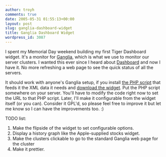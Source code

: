 ```yaml
---
author: troyh
comments: true
date: 2005-05-31 01:55:13+00:00
layout: post
slug: ganglia-dashboard-widget
title: Ganglia Dashboard Widget
wordpress_id: 3087
---
```


I spent my Memorial Day weekend building my first Tiger Dashboard widget. It's a monitor for [Ganglia](http://ganglia.info), which is what we use to monitor our server clusters. I wanted this ever since I heard about [Dashboard](http://www.apple.com/macosx/features/dashboard/) and now I have it. No more refreshing a web page to see the quick status of all the servers.

It should work with anyone's Ganglia setup, if you install [the PHP script](http://troyandgay.com/public/ganglia.phps) that feeds it the XML data it needs and [download the widget](http://troyandgay.com/public/Ganglia.wdgt.zip). Put the PHP script somewhere on your server. You'll have to modify the code right now to set the URL to that PHP script. Later, I'll make it configurable from the widget itself (or you can). Consider it GPL'd, so please feel free to improve it but let me know so I can have the improvements too. :)

TODO list:
1. Make the flipside of the widget to set configurable options.
2. Display a history graph like the Apple-supplied stocks widget.
3. Make the clusters clickable to go to the standard Ganglia web page for the cluster
4. Make it prettier.
